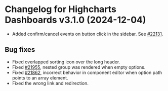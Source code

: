 # Changelog for Highcharts Dashboards v3.1.0 (2024-12-04)

- Added confirm/cancel events on button click in the sidebar. See [#22131](https://github.com/highcharts/highcharts/issues/22131).

## Bug fixes
- Fixed overlapped sorting icon over the long header.
- Fixed [#21955](https://github.com/highcharts/highcharts/issues/21955), nested group was rendered when empty options.
- Fixed [#21862](https://github.com/highcharts/highcharts/issues/21862), incorrect behavior in component editor when option path points to an array element.
- Fixed the wrong link and redirection.
